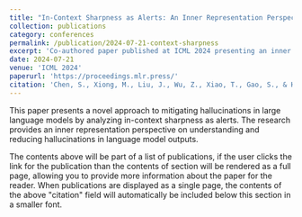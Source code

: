 ```yaml
---
title: "In-Context Sharpness as Alerts: An Inner Representation Perspective for Hallucination Mitigation"
collection: publications
category: conferences
permalink: /publication/2024-07-21-context-sharpness
excerpt: 'Co-authored paper published at ICML 2024 presenting an inner representation perspective for hallucination mitigation in large language models.'
date: 2024-07-21
venue: 'ICML 2024'
paperurl: 'https://proceedings.mlr.press/'
citation: 'Chen, S., Xiong, M., Liu, J., Wu, Z., Xiao, T., Gao, S., & He, J. (2024). "In-Context Sharpness as Alerts: An Inner Representation Perspective for Hallucination Mitigation." <i>Proceedings of the 41st International Conference on Machine Learning (ICML)</i>.'
---
```


This paper presents a novel approach to mitigating hallucinations in large language models by analyzing in-context sharpness as alerts. The research provides an inner representation perspective on understanding and reducing hallucinations in language model outputs.

The contents above will be part of a list of publications, if the user clicks the link for the publication than the contents of section will be rendered as a full page, allowing you to provide more information about the paper for the reader. When publications are displayed as a single page, the contents of the above "citation" field will automatically be included below this section in a smaller font.